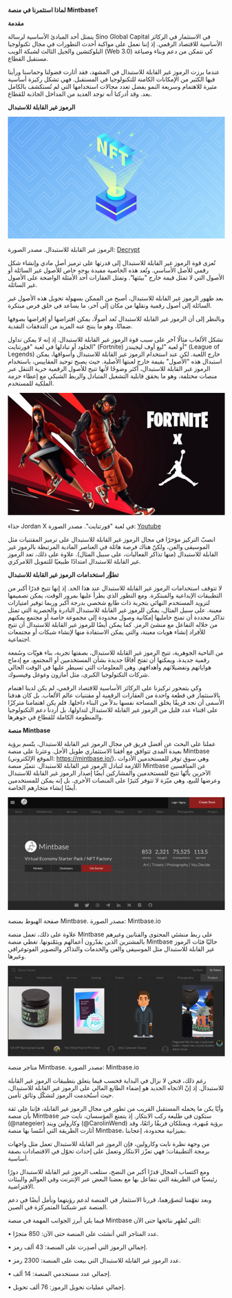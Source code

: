 **لماذا استثمرنا في منصة Mintbase؟**

**مقدمة**

يتمثل أحد المبادئ الأساسية لرسالة Sino Global Capital في الاستثمار في
الركائز الأساسية للاقتصاد الرقمي. إذ إننا نعمل على مواكبة أحدث التطورات
في مجال تكنولوجيا البلوكتشين والجيل الثالث لشبكة الويب (Web 3.0) كي
نتمكن من دعم وبناء وصياغة مستقبل القطاع.

عندما برزت الرموز غير القابلة للاستبدال في المشهد، فقد أثارت فضولنا
وحماسنا ورأينا فيها الكثير من الإمكانات الكامنة للتكنولوجيا في المستقبل.
فهي تشكل ركيزة أساسية مثيرة للاهتمام وسريعة النمو بفضل تعدد مجالات
استخدامها التي لم تُستكشف بالكامل بعد. وقد أدركنا أنه توجد العديد من
المداخل الجاذبة للقطاع.

**الرموز غير القابلة للاستبدال**

**![](images/mintbase/mintbase-1.png)**

الرموز غير القابلة للاستبدال. مصدر الصورة:
[Decrypt](https://decrypt.co/resources/non-fungible-tokens-nfts-explained-guide-learn-blockchain)

تُعزى قوة الرموز غير القابلة للاستبدال إلى قدرتها على ترميز أصل مادي
وإنشاء شكل رقمي للأصل الأساسي. وتُعد هذه الخاصية مفيدة بوجهٍ خاص للأصول
غير السائلة أو الأصول التي لا تمثل قيمة خارج \"بيئتها\". وتمثل العقارات
أحد الأمثلة الواضحة على الأصول غير السائلة.

بعد ظهور الرموز غير القابلة للاستبدال، أصبح من الممكن بسهولة تحويل هذه
الأصول غير السائلة إلى أصول رقمية ونقلها من مكان إلى آخر، ما يساعد في
خلق فرص مبتكرة.

وبالنظر إلى أن الرموز غير القابلة للاستبدال تُعد أصولًا، يمكن اقتراضها أو
إقراضها بصوفها ضمانًا، وهو ما ينتج عنه المزيد من التدفقات النقدية.

تشكل الألعاب مثالًا آخر على سبب قوة الرموز غير القابلة للاستبدال. إذ إنه
لا يمكن تداول الجلود أو تبادلها في لعبة \"فورتنايت\" (Fortnite) أو لعبة
\"ليغ أوف ليجيندز\" (League of Legends) خارج اللعبة. لكن عند استخدام
الرموز غير القابلة للاستبدال وأسواقها، يمكن استبدال هذه \"الأصول\" بقيمة
خارج لعبتها الأصلية. حيث يصبح توحيد المقاييس، باستخدام الرموز غير
القابلة للاستبدال، أكثر وضوحًا لأنها تتيح للأصول الرقمية حرية التنقل عبر
منصات مختلفة، وهو ما يحقق قابلية التشغيل المتبادل والربط الشبكي مع إعطاء
حزمة الملكية للمستخدم.

![](images/mintbase/mintbase-2.jpeg)

حذاء Jordan X في لعبة \"فورتنايت\". مصدر الصورة:
[Youtube](https://www.youtube.com/watch?v=IdmurblgyRI)

انصبّ التركيز مؤخرًا في مجال الرموز غير القابلة للاستبدال على ترميز
المقتنيات مثل الموسيقى والفن، ولكنّ هناك فرصة هائلة في العناصر المادية
المرتبطة بالرموز غير القابلة للاستبدال (منها تذاكر الفعاليات، على سبيل
المثال). علاوة على ذلك، تعد الرموز غير القابلة للاستبدال امتدادًا طبيعيًا
للتمويل اللامركزي.

**تطوُّر استخدامات الرموز غير القابلة للاستبدال**

لا تتوقف استخدامات الرموز غير القابلة للاستبدال عند هذا الحد. إذ إنها
تتيح قدرًا أكبر من التطبيقات الإبداعية والمبتكرة. ومع التطور الذي يطرأ
عليها بمرور الوقت، يمكن تصميمها لتزويد المستخدم النهائي بتجربة ذات طابع
شخصي بدرجة أكبر وربما توفير امتيازات معينة. على سبيل المثال، يمكن للرموز
غير القابلة للاستبدال النادرة والحصرية التي تمثل تذاكر محددة أن تمنح
حامليها إمكانية وصول محدودة إلى مجموعة خاصة أو مجتمع يمكنهم من خلاله
التفاعل مع منشئ الرمز. كما يمكن أيضًا للرموز غير القابلة للاستبدال أن
تتيح للأفراد إنشاء هويات معينة، والتي يمكن الاستفادة منها لإنشاء شبكات
أو مجتمعات اجتماعية.

من الناحية الجوهرية، تتيح الرموز غير القابلة للاستبدال، بصفتها تجربة،
بناء هويّات وسُمعة رقمية جديدة. ويمكنها أن تفتح آفاقًا جديدة بشأن
المستخدمين أو المجتمع، مع إدماج هواياتهم وتفضيلاتهم وأهدافهم. وهي
المعلومات التي تسيطر عليها في الوقت الحالي شركات التكنولوجيا الكبرى، مثل
أمازون وغوغل وفيسبوك.

وكي يتمحور تركيزنا على الركائز الأساسية للاقتصاد الرقمي، لم يكن لدينا
اهتمام بالاستثمار في قطعة واحدة من العقارات الرقمية أو مقتنيات عالم
الألعاب. بل كان هدفنا الأسمى أن نجد فريقًا يخلق المساحة نفسها بدلاً من
البناء داخلها. فلم يكن اهتمامنا متركزًا على اقتناء عدد قليل من الرموز غير
القابلة للاستبدال لتداولها، بل أردنا دعم التكنولوجيا والمنظومة الكاملة
للقطاع في جوهرها.

**منصة Mintbase**

عملنا على البحث عن أفضل فريق في مجال الرموز غير القابلة للاستبدال، يتّسم
برؤية بعيدة المدى تتوافق مع أفقنا الاستثماري طويل الأجل. وعثرنا على منصة
Mintbase (الموقع الإلكتروني: <https://mintbase.io/>)، وهي سوق توفر
للمستخدمين الأدوات اللازمة لتبادل الرموز غير القابلة للاستبدال. تتميّز
منصة Mintbase عن المنافسين الآخرين بأنّها تتيح للمستخدمين والمشاركين أيضًا
إصدار الرموز غير القابلة للاستبدال وعرضها للبيع، وهي ميّزة لا تتوفر كثيرًا
على المنصات الأخرى. بل إنه يمكن للمستخدمين أيضًا إنشاء متجارهم الخاصة.

![](images/mintbase/mintbase-3.png)

صفحة الهبوط بمنصة Mintbase. مصدر الصورة: Mintbase.io

علاوة على ذلك، تعمل منصة Mintbase على ربط منشئي المحتوى والفنانين وغيرهم
بالمشترين الذين يقدّرون أعمالهم ويثمّنونها. تغطي منصة Mintbase حاليًا فئات
الرموز غير القابلة للاستبدال مثل الموسيقى والفن والخدمات والتذاكر
والتصوير الفوتوغرافي وغيرها.

![](images/mintbase/mintbase-4.png)

متاجر منصة Mintbase. مصدر الصورة: Mintbase.io

رغم ذلك، فنحن لا نزال في البداية فحسب فيما يتعلق بتطبيقات الرموز غير
القابلة للاستبدال. إذ إنّ الاتجاه الجديد هو إضفاء الطابع المالي على
الرموز غير القابلة للاستبدال، حيث أستُخدمت الرموز لتشكّل وثائق تأمين.

وأيًا يكن ما يحمله المستقبل القريب من تطور في مجال الرموز غير القابلة،
فإننا على ثقة بأن منصة Mintbase ستكون في طليعة ركب الابتكار. إذ يتمتع
المؤسسان، نايت جير (@nategeier) وكارولين ويند (@CarolinWend) برؤية
مُبهرة، ويمتلكان فريقًا رائعًا، وقد أثارت الطريقة التي أسّسا بها منصة
Mintbase، بميزانية محدودة، إعجابنا.

من وجهة نظرة نايت وكارولين، فإن الرموز غير القابلة للاستبدال تعمل مثل
واجهات برمجة التطبيقات؛ فهي تعزّز الابتكار وتعمل على إحداث تحوّل في
الاقتصادات بصفة أساسية.

ومع اكتساب المجال قدرًا أكبر من النضج، ستلعب الرموز غير القابلة للاستبدال
دورًا رئيسيًا في الطريقة التي نتفاعل بها مع بعضنا البعض عبر الإنترنت وفي
العوالم والبيئات الافتراضية.

وبعد تفهّمنا لتصوّرهما، قررنا الاستثمار في المنصة لدعم رؤيتهما ونأمل أيضًا
في دعم المنصة عبر شبكتنا المتمركزة في الصين.

فيما يلي أبرز الجوانب المهمة في منصة Mintbase التي تُظهِر نتائجها حتى
الآن:

• عدد المتاجر التي أنشئت على المنصة حتى الآن: 850 متجرًا.

• إجمالي الرموز التي أصدِرت على المنصة: 43 ألف رمز.

• عدد الرموز غير القابلة للاستبدال التي بيعت على المنصة: 2300 رمز.

• إجمالي عدد مستخدمي المنصة: 14 ألف.

• إجمالي عمليات تحويل الرموز: 76 ألف تحويل.

